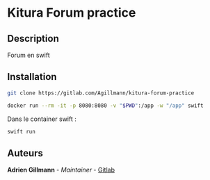 # Kitura Forum practice

## Description

Forum en swift

## Installation

``` bash
git clone https://gitlab.com/Agillmann/kitura-forum-practice
```  

``` bash
docker run --rm -it -p 8080:8080 -v "$PWD":/app -w "/app" swift
```  

Dans le container swift :

``` bash
swift run
```

## Auteurs

**Adrien Gillmann** - *Maintainer* - [Gitlab](https://gitlab.com/Agillmann)
